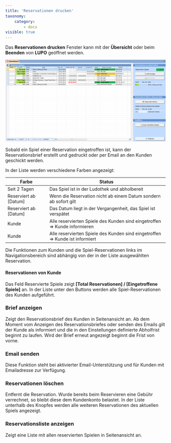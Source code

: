 ```yaml
---
title: 'Reservationen drucken'
taxonomy:
    category:
        - docs
visible: true
---
```


Das **Reservationen drucken** Fenster kann mit der **Übersicht** oder beim **Beenden** von **LUPO** geöffnet werden.

![reservationen-drucken](../../images/reservationen-drucken.png)

Sobald ein Spiel einer Reservation eingetroffen ist, kann der Reservationsbrief erstellt und gedruckt oder per Email an den Kunden geschickt werden.

In der Liste werden verschiedene Farben angezeigt:

| **Farbe** |  **Status** |
| --- |--- |
| Seit 2 Tagen |  Das Spiel ist in der Ludothek und abholbereit |  
| Reserviert ab [Datum] |  Wenn die Reservation nicht ab einem Datum sondern ab sofort gilt |  
| Reserviert ab [Datum] |  Das Datum liegt in der Vergangenheit, das Spiel ist verspätet |  
| Kunde |  Alle reservierten Spiele des Kunden sind eingetroffen => Kunde informieren |  
| Kunde |  Alle reservierten Spiele des Kunden sind eingetroffen => Kunde ist informiert | 

Die Funktionen zum Kunden und die Spiel-Reservationen links im Navigationsbereich sind abhängig von der in der Liste ausgewählten Reservation.

#### Reservationen von Kunde

Das Feld Reservierte Spiele zeigt **[Total Reservationen] / [Eingetroffene Spiele]** an. In der Liste unter den Buttons werden alle Spiel-Reservationen des Kunden aufgeführt.

### Brief anzeigen

Zeigt den Reservationsbrief des Kunden in Seitenansicht an. Ab dem Moment vom Anzeigen des Reservationsbriefes oder senden des Emails gilt der Kunde als informiert und die in den Einstellungen definierte Abholfrist beginnt zu laufen. Wird der Brief erneut angezeigt beginnt die Frist von vorne.

### Email senden

Diese Funktion steht bei aktivierter Email-Unterstützung und für Kunden mit Emailadresse zur Verfügung.

### Reservationen löschen

Entfernt die Reservation. Wurde bereits beim Reservieren eine Gebühr verrechnet, so bleibt diese dem Kundenkonto belastet. In der Liste unterhalb des Knopfes werden alle weiteren Reservationen des aktuellen Spiels angezeigt.

### Reservationsliste anzeigen

Zeigt eine Liste mit allen reservierten Spielen in Seitenansicht an.